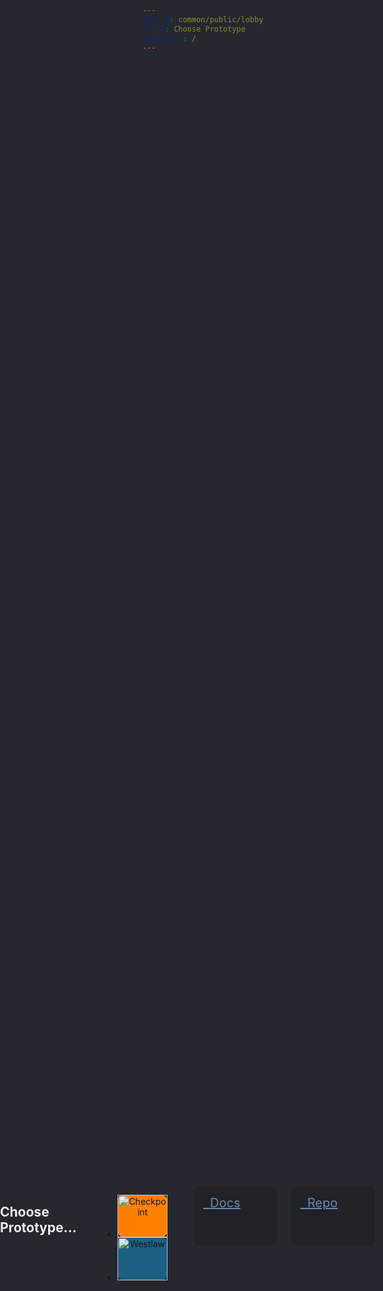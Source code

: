 ```yaml
---
layout: common/public/lobby
title: Choose Prototype
permalink: /
---
```


<style>
    html, body {
        background: #26272E;
        height: 100%;
    }

    .table-wrapper {
        display: table;
        position: absolute;
        top: 0;
        bottom: 0;
        left: 0;
        right: 0;
        height: 100%;
        width: 100%;
    }

    .cell-wrapper {
        display: table-cell;
        vertical-align: middle;
    }

    .row {
        max-width: 600px;
    }

    .logo-cp,
    .logo-wl {
        display: block;
        border-radius: 10px;
        text-align: center;
        /*margin: 100px;*/
    }

    .logo-cp:hover,
    .logo-wl:hover {
        /*background: black;*/
    }

    .logo-cp {
        background: #FF8000;
    }

    .logo-wl {
        background: #1C6084;
    }

    .button {
        width: 100%;
        border-radius: 10px;
        padding: 15px;
        font-size: 20px;
        background: #212128;
        /*border: 2px solid #212128;*/
        color: #6789A9;
    }

    .button:hover {
        background: black !important;
    }

    h1 {
        color: #eee;
    }
</style>

<section class="table-wrapper animated fadeIn">
    <div class="cell-wrapper">
        <div class="row">
            <div class="columns">
                <h1>Choose Prototype...</h1>
                <br>
                <ul class="small-block-grid-2">
                    <li>
                        <a class="logo-cp" href="/pages/checkpoint/guide/">
                            <img width="100%" src="/img/common/template/cp-logo@2x.png" alt="Checkpoint">
                        </a>
                    </li>
                    <li>
                        <a class="logo-wl" href="/pages/westlaw/guide/">
                            <img width="100%" src="/img/common/template/wl-logo@2x.png" alt="Westlaw">
                        </a>
                    </li>
                </ul>
                <br>
                <a class="button" href="/docs/"><i class="fi-book"></i>&nbsp; Docs</a>
                <a class="button" href="https://github.com/liquidvisual/prototypes"><i class="fi-social-github"></i>&nbsp; Repo</a>
            </div>
        </div>
    </div>
</section>
